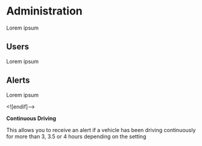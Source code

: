 # Administration
Lorem ipsum

## Users
Lorem ipsum

## Alerts
Lorem ipsum

<![endif]-->

**Continuous Driving**

This allows you to receive an alert if a vehicle has been driving continuously for more than 3, 3.5 or 4 hours depending on the setting
<!--stackedit_data:
eyJoaXN0b3J5IjpbLTExMTk4NDg2NjUsMTc3MzIxMDk1XX0=
-->
